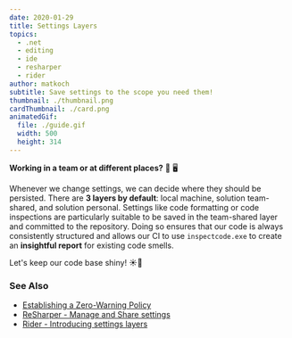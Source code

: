 ```yaml
---
date: 2020-01-29
title: Settings Layers
topics:
  - .net
  - editing
  - ide
  - resharper
  - rider
author: matkoch
subtitle: Save settings to the scope you need them!
thumbnail: ./thumbnail.png
cardThumbnail: ./card.png
animatedGif:
  file: ./guide.gif
  width: 500
  height: 314
---
```

**Working in a team or at different places?** 👥 🖥

Whenever we change settings, we can decide where they should be persisted. There are **3 layers by default**: local machine, solution team-shared, and solution personal. Settings like code formatting or code inspections are particularly suitable to be saved in the team-shared layer and committed to the repository. Doing so ensures that our code is always consistently structured and allows our CI to use `inspectcode.exe` to create an **insightful report** for existing code smells.

Let's keep our code base shiny! ☀️🌈

### See Also
- [Establishing a Zero-Warning Policy](https://blog.jetbrains.com/dotnet/2016/10/04/establishing-a-zero-warning-policy-with-resharpers-solution-wide-analysis/)
- [ReSharper - Manage and Share settings](https://www.jetbrains.com/help/resharper/Sharing_Configuration_Options.html)
- [Rider - Introducing settings layers](https://blog.jetbrains.com/dotnet/2017/02/20/rider-eap-update-code-style-settings-layers/)
